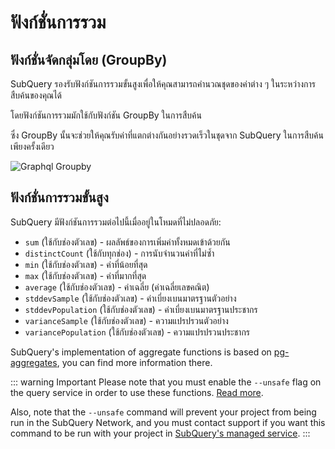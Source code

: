# ฟังก์ชั่นการรวม

## ฟังก์ชั่นจัดกลุ่มโดย (GroupBy)

SubQuery รองรับฟังก์ชันการรวมขั้นสูงเพื่อให้คุณสามารถคำนวณชุดของค่าต่าง ๆ ในระหว่างการสืบค้นของคุณได้

โดยฟังก์ชันการรวมมักใช้กับฟังก์ชัน GroupBy ในการสืบค้น

ซึ่ง GroupBy นั้นจะช่วยให้คุณรับค่าที่แตกต่างกันอย่างรวดเร็วในชุดจาก SubQuery ในการสืบค้นเพียงครั้งเดียว

![Graphql Groupby](/assets/img/graphql_aggregation.png)

## ฟังก์ชั่นการรวมขั้นสูง

SubQuery มีฟังก์ชันการรวมต่อไปนี้เมื่ออยู่ในโหมดที่ไม่ปลอดภัย:

- `sum` (ใช้กับช่องตัวเลข) - ผลลัพธ์ของการเพิ่มค่าทั้งหมดเข้าด้วยกัน
- `distinctCount` (ใช้กับทุกช่อง) - การนับจำนวนค่าที่ไม่ซ้ำ
- `min` (ใช้กับช่องตัวเลข) - ค่าที่น้อยที่สุด
- `max` (ใช้กับช่องตัวเลข) - ค่าที่มากที่สุด
- `average` (ใช้กับช่องตัวเลข) - ค่าเฉลี่ย (ค่าเฉลี่ยเลขคณิต)
- `stddevSample` (ใช้กับช่องตัวเลข) - ค่าเบี่ยงเบนมาตรฐานตัวอย่าง
- `stddevPopulation` (ใช้กับช่องตัวเลข) - ค่าเบี่ยงเบนมาตรฐานประชากร
- `varianceSample` (ใช้กับช่องตัวเลข) - ความแปรปรวนตัวอย่าง
- `variancePopulation` (ใช้กับช่องตัวเลข) - ความแปรปรวนประชากร

SubQuery's implementation of aggregate functions is based on [pg-aggregates](https://github.com/graphile/pg-aggregates), you can find more information there.

::: warning Important Please note that you must enable the `--unsafe` flag on the query service in order to use these functions. [Read more](./references.md#unsafe-query-service).

Also, note that the `--unsafe` command will prevent your project from being run in the SubQuery Network, and you must contact support if you want this command to be run with your project in [SubQuery's managed service](https://project.subquery.network). :::

